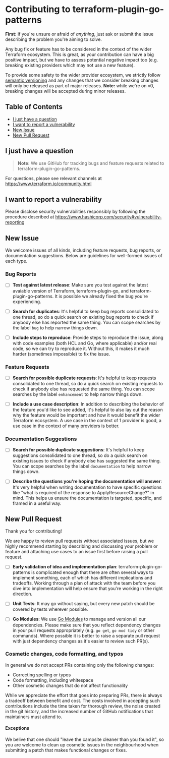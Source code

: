 # Contributing to terraform-plugin-go-patterns

**First:** if you're unsure or afraid of _anything_, just ask
or submit the issue describing the problem you're aiming to solve.

Any bug fix or feature has to be considered in the context of the wider
Terraform ecosystem. This is great, as your contribution can have a big
positive impact, but we have to assess potential negative impact too (e.g.
breaking existing providers which may not use a new feature).

To provide some safety to the wider provider ecosystem, we strictly follow
[semantic versioning](https://semver.org/) and any changes that we consider
breaking changes will only be released as part of major releases. **Note:**
while we're on v0, breaking changes will be accepted during minor releases.

## Table of Contents

 - [I just have a question](#i-just-have-a-question)
 - [I want to report a vulnerability](#i-want-to-report-a-vulnerability)
 - [New Issue](#new-issue)
 - [New Pull Request](#new-pull-request)

## I just have a question

> **Note:** We use GitHub for tracking bugs and feature requests related to
> terraform-plugin-go-patterns.

For questions, please see relevant channels at
https://www.terraform.io/community.html

## I want to report a vulnerability

Please disclose security vulnerabilities responsibly by following the procedure
described at https://www.hashicorp.com/security#vulnerability-reporting

## New Issue

We welcome issues of all kinds, including feature requests, bug reports, or
documentation suggestions. Below are guidelines for well-formed issues of each
type.

### Bug Reports

 - [ ] **Test against latest release**: Make sure you test against the latest
   avaiable version of Terraform, terraform-plugin-go, and
   terraform-plugin-go-patterns. It is possible we already fixed the bug you're
   experiencing.

 - [ ] **Search for duplicates**: It's helpful to keep bug reports consolidated
   to one thread, so do a quick search on existing bug reports to check if
   anybody else has reported the same thing. You can scope searches by the
   label `bug` to help narrow things down.

 - [ ] **Include steps to reproduce**: Provide steps to reproduce the issue,
   along with code examples (both HCL and Go, where applicable) and/or real
   code, so we can try to reproduce it. Without this, it makes it much harder
   (sometimes impossible) to fix the issue.

### Feature Requests

 - [ ] **Search for possible duplicate requests**: It's helpful to keep
   requests consolidated to one thread, so do a quick search on existing
   requests to check if anybody else has requested the same thing. You can
   scope searches by the label `enhancement` to help narrow things down.

 - [ ] **Include a use case description**: In addition to describing the
   behavior of the feature you'd like to see added, it's helpful to also lay
   out the reason why the feature would be important and how it would benefit
   the wider Terraform ecosystem. A use case in the context of 1 provider is
   good, a use case in the context of many providers is better.

### Documentation Suggestions

 - [ ] **Search for possible duplicate suggestions**: It's helpful to keep
   suggestions consolidated to one thread, so do a quick search on existing
   issues to check if anybody else has suggested the same thing. You can scope
   searches by the label `documentation` to help narrow things down.

 - [ ] **Describe the questions you're hoping the documentation will answer**:
   It's very helpful when writing documentation to have specific questions like
   "what is required of the response to ApplyResourceChange?" in mind. This
   helps us ensure the documentation is targeted, specific, and framed in a
   useful way.

## New Pull Request

Thank you for contributing!

We are happy to review pull requests without associated issues, but we highly
recommend starting by describing and discussing your problem or feature and
attaching use cases to an issue first before raising a pull request.

- [ ] **Early validation of idea and implementation plan**:
  terraform-plugin-go-patterns is complicated enough that there are often
  several ways to implement something, each of which has different implications
  and tradeoffs. Working through a plan of attack with the team before you dive
  into implementation will help ensure that you're working in the right
  direction.

- [ ] **Unit Tests**: It may go without saying, but every new patch should be
  covered by tests wherever possible.

- [ ] **Go Modules**: We use [Go
  Modules](https://github.com/golang/go/wiki/Modules) to manage and version all
  our dependencies. Please make sure that you reflect dependency changes in
  your pull requests appropriately (e.g. `go get`, `go mod tidy` or other
  commands). Where possible it is better to raise a separate pull request with
  just dependency changes as it's easier to review such PR(s).

### Cosmetic changes, code formatting, and typos

In general we do not accept PRs containing only the following changes:

 - Correcting spelling or typos
 - Code formatting, including whitespace
 - Other cosmetic changes that do not affect functionality
 
While we appreciate the effort that goes into preparing PRs, there is always a
tradeoff between benefit and cost. The costs involved in accepting such
contributions include the time taken for thorough review, the noise created in
the git history, and the increased number of GitHub notifications that
maintainers must attend to.

#### Exceptions

We belive that one should "leave the campsite cleaner than you found it", so
you are welcome to clean up cosmetic issues in the neighbourhood when
submitting a patch that makes functional changes or fixes.
